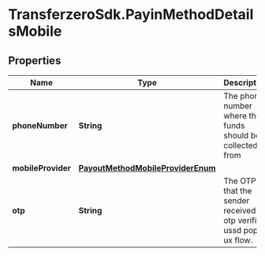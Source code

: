 # TransferzeroSdk.PayinMethodDetailsMobile

## Properties
Name | Type | Description | Notes
------------ | ------------- | ------------- | -------------
**phoneNumber** | **String** | The phone number where the funds should be collected from | [optional] 
**mobileProvider** | [**PayoutMethodMobileProviderEnum**](PayoutMethodMobileProviderEnum.md) |  | [optional] 
**otp** | **String** | The OTP that the sender received in otp verified ussd popup ux flow. | [optional] 


